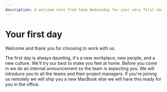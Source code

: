 ```yaml
---
description: A welcome note from team Wednesday for your very first day here.
---
```


# Your first day

Welcome and thank you for choosing to work with us.

The first day is always daunting, it's a new workplace, new people, and a new culture. We'll try our best to make you feel at home. Before you come in we do an internal announcement so the team is expecting you. We will introduce you to all the teams and their project managers. If you're joining us remotely we will ship you a new MacBook else we will have this ready for you in the office.
